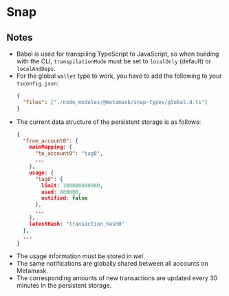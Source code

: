 # Snap

## Notes

- Babel is used for transpiling TypeScript to JavaScript, so when building with the CLI,
  `transpilationMode` must be set to `localOnly` (default) or `localAndDeps`.
- For the global `wallet` type to work, you have to add the following to your `tsconfig.json`:
  ```json
  {
    "files": ["./node_modules/@metamask/snap-types/global.d.ts"]
  }
  ```
- The current data structure of the persistent storage is as follows:
  ```json
  {
    "from_account0": {
      mainMapping: {
        "to_account0": "tag0",
        ...
      },
      usage: {
        "tag0": {
          limit: 100000000000,
          used: 800000,
          notified: false
        },
        ...
      },
      latestHash: "transaction_hash0"
    },
    ...
  }
  ```
- The usage information must be stored in _wei_.
- The same notifications are globally shared between all accounts on Metamask.
- The corresponding amounts of new transactions are updated every 30 minutes in the persistent storage.
